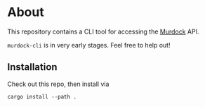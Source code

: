 # About

This repository contains a CLI tool for accessing the
[Murdock](https://github.com/murdock-ng/murdock) API.

`murdock-cli` is in very early stages. Feel free to help out!

## Installation

Check out this repo, then install via

    cargo install --path .
